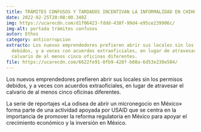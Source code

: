 ```yaml
---
title: TRÁMITES CONFUSOS Y TARDADOS INCENTIVAN LA INFORMALIDAD EN CHIHUAHUA
date: 2022-02-25T20:08:00.348Z
img: https://ucarecdn.com/d1f06423-fddd-438f-99d4-e95ce239906c/
img-alt: portada trámites confusos
autor: Ethos
category: anticorrupcion
extracto: Los nuevos emprendedores prefieren abrir sus locales sin los permisos
  debidos, y a veces con acuerdos extraoficiales, en lugar de atravesar el
  calvario de al menos cinco oficinas diferentes.
file: https://ucarecdn.com/6622fe91-0fb9-428f-b08a-6d53e230e584/
---
```

<!--StartFragment-->

Los nuevos emprendedores prefieren abrir sus locales sin los permisos debidos, y a veces con acuerdos extraoficiales, en lugar de atravesar el calvario de al menos cinco oficinas diferentes.

La serie de reportajes «La odisea de abrir un micronegocio en México» forma parte de una actividad apoyada por USAID que se centra en la importancia de promover la reforma regulatoria en México para apoyar el crecimiento económico y la inversión en México.

<!--EndFragment-->
